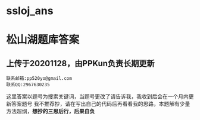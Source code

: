 # ssloj_ans
# 松山湖题库答案
## 上传于20201128，由PPKun负责长期更新
```
联系邮箱:pp520yo@gmail.com
联系QQ:2967630235
```
这里答案以题号为搜索关键词，当题号更改了请告诉我，我收到后会在一个月内更新答案题号
我不推荐抄，请在写出自己的代码后再看看我的思路，本题解有少量方法超纲，**想抄的三思后行，后果自负**
